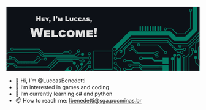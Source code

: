 ![Profile Header](https://github.com/LuccasBenedetti/LuccasBenedetti/blob/main/welcome.png)

- 👋 Hi, I’m @LuccasBenedetti
- 👀 I’m interested in games and coding
- 🌱 I’m currently learning c# and python
- 📫 How to reach me: lbenedetti@sga.pucminas.br
